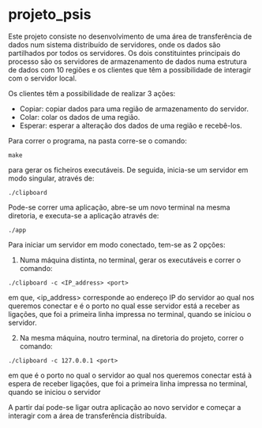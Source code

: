 # projeto_psis

Este projeto consiste no desenvolvimento de uma área de transferência de dados num sistema distribuído de servidores, onde os dados são partilhados por todos os servidores. Os dois constituintes principais do processo são os servidores de armazenamento de dados numa estrutura de dados com 10 regiões e os clientes que têm a possibilidade de interagir com o servidor local.

Os clientes têm a possibilidade de realizar 3 ações:
- Copiar: copiar dados para uma região de armazenamento do servidor.
- Colar: colar os dados de uma região.
- Esperar: esperar a alteração dos dados de uma região e recebê-los.

Para correr o programa, na pasta corre-se o comando:

```make```

para gerar os ficheiros executáveis. De seguida, inicia-se um servidor em modo singular, através de:

```./clipboard```


Pode-se correr uma aplicação, abre-se um novo terminal na mesma diretoria, e executa-se a aplicação através de:

```./app```


Para iniciar um servidor em modo conectado, tem-se as 2 opções:

1. Numa máquina distinta, no terminal, gerar os executáveis e correr o comando:

```./clipboard -c <IP_address> <port>```

em que, <ip_address> corresponde ao endereço IP do servidor ao qual nos queremos conectar e <port> é o porto no qual esse servidor está a receber as ligações, que foi a primeira linha impressa no terminal, quando se iniciou o servidor.

2. Na mesma máquina, noutro terminal, na diretoria do projeto, correr o comando:

```./clipboard -c 127.0.0.1 <port>```

em que <port> é o porto no qual o servidor ao qual nos queremos conectar está à espera de receber ligações, que foi a primeira linha impressa no terminal, quando se iniciou o servidor

A partir daí pode-se ligar outra aplicação ao novo servidor e começar a interagir com a área de transferência distribuída.
